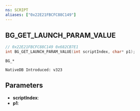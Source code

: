 ```yaml
---
ns: SCRIPT
aliases: ["0x22E21FBCFC88C149"]
---
```

## BG_GET_LAUNCH_PARAM_VALUE

```c
// 0x22E21FBCFC88C149 0x682CB7E1
int BG_GET_LAUNCH_PARAM_VALUE(int scriptIndex, char* p1);
```

```
BG_*

NativeDB Introduced: v323
```

## Parameters
* **scriptIndex**:
* **p1**:
